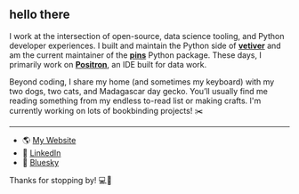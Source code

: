 ## hello there 

I work at the intersection of open-source, data science tooling, and Python developer experiences. I built and maintain the Python side of **[vetiver](https://github.com/rstudio/vetiver-python)** and am the current maintainer of the **[pins](https://github.com/rstudio/pins-python)** Python package. These days, I primarily work on **[Positron](https://positron.posit.co/)**, an IDE built for data work.


Beyond coding, I share my home (and sometimes my keyboard) with my two dogs, two cats, and Madagascar day gecko. You’ll usually find me reading something from my endless to-read list or making crafts. I'm currently working on lots of bookbinding projects! ✂️

---

- 🌎 [My Website](https://isabelizimm.me/)  
- 🔗 [LinkedIn](https://www.linkedin.com/in/isabel-zimmerman/)  
- 🌌 [Bluesky](https://bsky.app/profile/isabelizimm.bsky.social)  

Thanks for stopping by! 💻🐾

